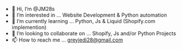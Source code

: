 - 👋 Hi, I’m @JM28s
- 👀 I’m interested in ... Website Development & Python automation  
- 🌱 I’m currently learning ... Python, Js & Liquid (Shopify.com implemention)
- 💞️ I’m looking to collaborate on ... Shopify, Js and/or Python Projects
- 📫 How to reach me ... greyjedi28@gmail.com

<!---
JM28s/JM28s is a ✨ special ✨ repository because its `README.md` (this file) appears on your GitHub profile.
You can click the Preview link to take a look at your changes.
--->
